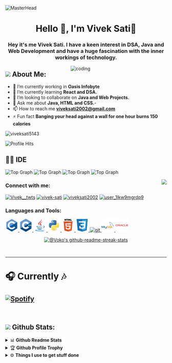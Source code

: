 ![MasterHead](https://1.bp.blogspot.com/-7A4WynwLsMw/XbBpCXG8fHI/AAAAAAAAMt4/uOa1bpLskYgrwGbllhSu2SDj_Mig8SXJQCLcBGAsYHQ/s1600/2000_600px.gif)
<!-- <h1 align="center">Hi 👋, I'm Vivek Sati</h1> -->
<h1 align="center">Hello 👋, I'm Vivek Sati🚀️</h1>
<h3 align="center">Hey it's me Vivek Sati. I have a keen interest in DSA, Java and Web Development and have a huge fascination with the inner workings of technology.</h3>

<img align="right" alt="coding" width="300" src="https://media.giphy.com/media/lP8xu5t2DLGG045H8F/giphy.gif">

## <img src="https://media.giphy.com/media/WUlplcMpOCEmTGBtBW/giphy.gif" width="40"> **About Me:**

- 🔭 I’m currently working in **Oasis Infobyte**
- 🌱 I’m currently learning **React and DSA.**
- 👯 I’m looking to collaborate on **Java and Web Projects.**
- 💬 Ask me about **Java, HTML and CSS.**- 
- 📫 How to reach me **viveksati2002@gmail.com**
- ⚡ Fun fact **Banging your head against a wall for one hour burns 150 calories**
<!-- ![image](https://user-images.githubusercontent.com/100852245/204049271-864b8488-df83-4ebf-924a-b0e13265c19a.png) -->

<!-- <h3 align="center">A passionate frontend developer from India</h3> -->
<!-- <img align="right" alt="Coding" width="400" src="https://cdn.dribbble.com/users/1162077/screenshots/3848914/programmer.gif"> -->

<p align="left"> <img src="https://komarev.com/ghpvc/?username=viveksati5143&label=Profile%20views&color=0e75b6&style=flat" alt="viveksati5143" /> </p>
<!-- <p align="center"> <img src="https://komarev.com/ghpvc/?username=Viveksati5143&label=Visitors&color=0088cc&style=flat-square" alt="Viveksati5143" /> </p> -->

![Profile Hits](https://hits.seeyoufarm.com/api/count/incr/badge.svg?url=https%3A%2F%2Fgithub.com%2FViveksati51431212%2Fhit-counter)
<!-- <p align="center"><img align="center" src="https://github-readme-streak-stats.herokuapp.com/?user=viveksati5143&theme=radical&hide_border=true"/></p> -->


<!-- <p align="right"> <a href="https://github.com/ryo-ma/github-profile-trophy"><img src="https://github-profile-trophy.vercel.app/?username=viveksati5143" alt="viveksati5143" /></a> </p> -->

<!-- <p align="left"> <a href="https://twitter.com/viveksa61008833" target="blank"><img src="https://img.shields.io/twitter/follow/viveksa61008833?logo=twitter&style=for-the-badge" alt="viveksa61008833" /></a> </p> -->

<!-- - 🔭 I’m currently working on **DSA**

- 🌱 I’m currently learning **Web Dev.**

- 💬 Ask me about **Java,C,C++,HTML** -->

## 👩‍💻 IDE 

![Top Graph](https://img.shields.io/badge/Eclipse_IDE_for_Java_Developers-3DDC84?style=for-the-badge&logo=android-studio&logoColor=white)
![Top Graph](https://img.shields.io/badge/Visual_Studio_Code-0078D4?style=for-the-badge&logo=visual%20studio%20code&logoColor=white)
![Top Graph](https://img.shields.io/badge/Visual_Studio-5C2D91?style=for-the-badge&logo=visual%20studio&logoColor=white)
![Top Graph](https://img.shields.io/badge/Jupyter_Notebook-FFA500?style=for-the-badge&logo=Jupyter%20Notebook&logoColor=white)

<a href="https://github.com/Viveksati5143/github-readme-stats">
<!-- ![Vivek's Language stats] -->
<img align="right" src="https://github-readme-stats-eight-theta.vercel.app/api/top-langs/?username=Viveksati5143&theme=gotham&layout=compact&langs_count=8&hide_border=true" />
</a>

<h3 align="left">Connect with me:</h3>
<p align="left">
<a href="https://twitter.com/Vivek__twts" target="blank"><img align="center" src="https://raw.githubusercontent.com/rahuldkjain/github-profile-readme-generator/master/src/images/icons/Social/twitter.svg" alt="Vivek__twts" height="30" width="40" /></a>
<a href="https://www.linkedin.com/in/vivek-sati" target="blank"><img align="center" src="https://raw.githubusercontent.com/rahuldkjain/github-profile-readme-generator/master/src/images/icons/Social/linked-in-alt.svg" alt="vivek-sati" height="30" width="40" /></a>
<a href="https://www.leetcode.com/viveksati2002" target="blank"><img align="center" src="https://raw.githubusercontent.com/rahuldkjain/github-profile-readme-generator/master/src/images/icons/Social/leet-code.svg" alt="viveksati2002" height="30" width="40" /></a>
<a href="https://auth.geeksforgeeks.org/user/user_1lkw9mgrdp9" target="blank"><img align="center" src="https://raw.githubusercontent.com/rahuldkjain/github-profile-readme-generator/master/src/images/icons/Social/geeks-for-geeks.svg" alt="user_1lkw9mgrdp9" height="30" width="40" /></a>

<h3 align="left">Languages and Tools:</h3>
<p align="left"> <a href="https://www.cprogramming.com/" target="_blank" rel="noreferrer"> 
<img src="https://raw.githubusercontent.com/devicons/devicon/master/icons/c/c-original.svg" alt="c" width="40" height="40"/> </a> 
        <a href="https://www.w3schools.com/cpp/" target="_blank" rel="noreferrer"> 
<img src="https://raw.githubusercontent.com/devicons/devicon/master/icons/cplusplus/cplusplus-original.svg" alt="cplusplus" width="40" height="40"/> </a>
        <a href="https://www.java.com" target="_blank" rel="noreferrer"> 
<img src="https://raw.githubusercontent.com/devicons/devicon/master/icons/java/java-original.svg" alt="java" width="40" height="40"/> </a> 
        <a href="https://www.python.org/" target="_blank" rel="noreferrer">
<img src="https://raw.githubusercontent.com/devicons/devicon/master/icons/python/python-original.svg" alt="python" width="40" height="40"/> </a>
        <a href="https://www.w3.org/html/" target="_blank" rel="noreferrer"> 
<img src="https://raw.githubusercontent.com/devicons/devicon/master/icons/html5/html5-original-wordmark.svg" alt="html5" width="40" height="40"/> </a>
        <a href="https://css3.com/" target="_blank" rel="noreferrer">
<img src="https://raw.githubusercontent.com/devicons/devicon/master/icons/css3/css3-original.svg" alt="css3" width="40" height="40"/> </a>
        <a href="https://git-scm.com/" target="_blank" rel="noreferrer">
<img src="https://www.vectorlogo.zone/logos/git-scm/git-scm-icon.svg" alt="git" width="40" height="40"/> </a>
        <a href="https://www.mysql.com/" target="_blank" rel="noreferrer"> 
<img src="https://raw.githubusercontent.com/devicons/devicon/master/icons/mysql/mysql-original-wordmark.svg" alt="mysql" width="40" height="40"/> </a> 
        <a href="https://www.oracle.com/" target="_blank" rel="noreferrer"> 
<img src="https://raw.githubusercontent.com/devicons/devicon/master/icons/oracle/oracle-original.svg" alt="oracle" width="40" height="40"/> </a> </p>



<!-- <p align="center">
    <a href="https://wakatime.com/@Voko">
        <img src="https://activity-graph.herokuapp.com/graph?username=Viveksati5143&theme=react-dark&hide_border=true&hide_title=false&area=true&custom_title=Total%20contribution%20graph%20in%20all%20repo" width="95%" alt="activity graph">
    </a>
</p> -->

<p align="center">
<!--<a href="https://github.com/Aleksey-Voko?tab=repositories"><img src="https://github-readme-stats.vercel.app/api?username=Viveksati5143&theme=gotham&show_icons=true&count_private=true&hide_border=true"  width="48%" alt="@Voko's github-readme-stats"/></a> -->
<a href="https://github.com/Aleksey-Voko?tab=stars"><img src="https://github-readme-streak-stats.herokuapp.com?user=Viveksati5143&theme=gotham&hide_border=true&date_format=M%20j%5B%2C%20Y%5D"  width="48%" alt="@Voko's github-readme-streak-stats"/></a>
</p>

<!-- </p>
<p align="right">
<img src="https://github-profile-summary-cards.vercel.app/api/cards/profile-details?username=Viveksati5143&theme=github_dark&hide_border=true"  width="64%" alt="@Voko's profile-details"/></a>
</p> -->




<!-- 

## Watch a snake 🐍 eating my contribution graph
![snake gif](https://github.com/Viveksati5143/Viveksati5143/blob/output/github-contribution-grid-snake2.svg) -->





<!-- ![snake gif](https://github.com/Viveksati5143/Viveksati5143/blob/output/github-contribution-grid-snake.svg) -->
<!-- ![snake gif](https://github.com/Viveksati5143/Viveksati5143/blob/output/github-contribution-grid-snake2.svg) -->
<!-- ![snake animation](https://github.com/<Viveksati5143>/<Viveksati5143>/blob/output/github-contribution-grid-snake2.svg) -->
<!-- ![snake gif](https://github.com/Viveksati5143/Viveksati5143/blob/output/github-contribution-grid-snake.gif) -->

<br />

---

# 🎧 Currently 🎶  
<!-- [![Spotify](https://spotify-theta-five.vercel.app/api/spotify/)](https://open.spotify.com/playlist/37i9dQZF1DWSSrwtip3vZP?si=d4241244aba84c11) -->

[![Spotify](https://github-readme-remake.vercel.app/api/spotify)](https://open.spotify.com/playlist/37i9dQZF1DWSSrwtip3vZP?si=d4241244aba84c11)
<br/>
---
<p align ="center">
<img src="https://i.giphy.com/media/xUA7bewHfD6pAnmxVK/200w.webp" alt="" width="160" /><img src="https://i.giphy.com/media/xUA7bewHfD6pAnmxVK/200w.webp" alt="" width="160" /><img src="https://i.giphy.com/media/xUA7bewHfD6pAnmxVK/200w.webp" alt="" width="160" /><img  src="https://i.giphy.com/media/xUA7bewHfD6pAnmxVK/200w.webp" alt="" width="160" /><img src="https://i.giphy.com/media/xUA7bewHfD6pAnmxVK/200w.webp" alt="" width="160" />
	</p>



<!-- <p align="center">
  <a href="https://spotify-github-profile.vercel.app/api/view?uid=11147618695&redirect=true">
    <img src="https://spotify-github-profile.vercel.app/api/view?uid=11147618695&cover_image=true&theme=default&bar_color=e3e3e3&bar_color_cover=true">
  </a>
</p>

<p align="center">
  <img src="https://guilyx.vercel.app/api/top-played">
</p> -->




<!-- <p><img align="left" src="https://github-readme-stats.vercel.app/api/top-langs?username=viveksati5143&show_icons=true&locale=en&layout=compact" alt="viveksati5143" /></p>

<p>&nbsp;<img align="center" src="https://github-readme-stats.vercel.app/api?username=viveksati5143&show_icons=true&locale=en" alt="viveksati5143" /></p>

<p><img align="center" src="https://github-readme-streak-stats.herokuapp.com/?user=viveksati5143&" alt="viveksati5143" /></p> -->
## <img src="https://media.giphy.com/media/ZCN6F3FAkwsyOGU2RS/giphy.gif" width="40"> **Github Stats:**

<details>
  <summary>📊 <b>Github Readme Stats</b></summary>
 <br />
 <p align="center">
<!--   <a href="https://github.com/Viveksati5143">
   <img width="430" align="center" src="https://github-readme-stats.vercel.app/api?username=Viveksati5143&show_icons=true&theme=radical&count_private=true">
  </a> -->
  <a href="https://github.com/Viveksati5143/github-readme-stats">
    <img align="center" src="https://github-readme-stats.anuraghazra1.vercel.app/api/top-langs/?username=Viveksati5143&layout=compact&theme=radical&langs_count=6" />
  </a>
 </p>
</details>
<details>
 <summary>🏆 <b>Github Profile Trophy</b></summary>
 <br />
 <p align="center">
  <a href="https://github.com/ryo-ma/github-profile-trophy">
   <img src="https://github-profile-trophy.vercel.app/?username=Viveksati5143&column=8&theme=darkhub"/>
  </a>
 </p>
</details>

<details>
  <br />
  <summary>⚙️ <b> Things I use to get stuff done</b></summary>
  	<ul>
  	   <li><b>OS:</b> Windows 11 </li>
	     <li><b>Laptop: </b> HP 14s (i5)</li>
  	   <li><b>Browser: </b> Microsoft Edge</li>
	     <li><b>Code Editor:</b> VSCode - The best editor out there.</li>
	     <li><b>To Stay Updated:</b> 
		     <a href="https://www.linkedin.com/in/vivek-sati" target="blank"><img align="center" src="https://raw.githubusercontent.com/rahuldkjain/github-profile-readme-generator/master/src/images/icons/Social/linked-in-alt.svg" alt="vivek-sati" height="30" width="40" /></a> </li>
	    <br />
	</ul>
</details>
